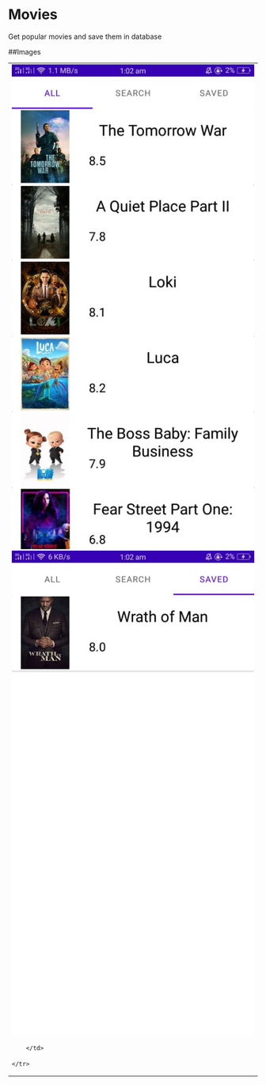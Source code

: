 # Movies 
Get popular movies and save them in database 

##Images
<table align="center">
    <tr>
        <td>
            <img src="/img/1.jpg">
            <img src="/img/2.jpg">

        </td>
    
    </tr>

</table>